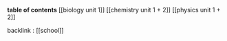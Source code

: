 **table of contents** 
[[biology unit 1]]
[[chemistry unit 1 + 2]]
[[physics unit 1 + 2]]

backlink :
[[school]]
